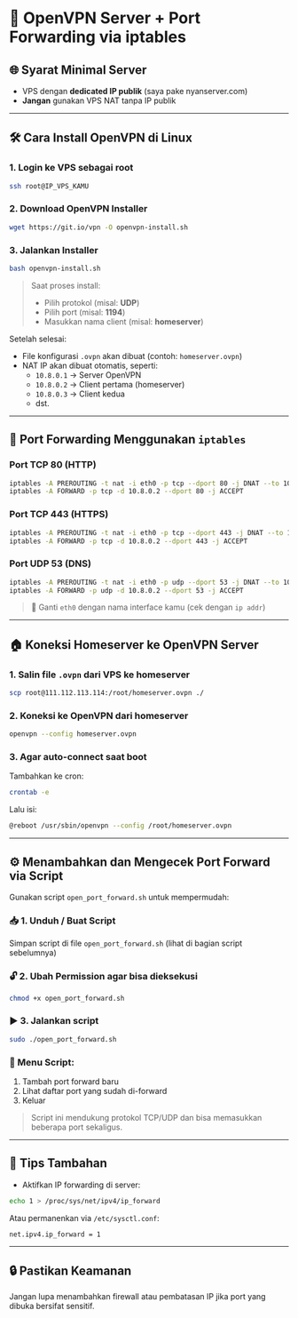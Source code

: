 # 📡 OpenVPN Server + Port Forwarding via iptables

## 🌐 Syarat Minimal Server
- VPS dengan **dedicated IP publik** (saya pake nyanserver.com)
- **Jangan** gunakan VPS NAT tanpa IP publik

---

## 🛠️ Cara Install OpenVPN di Linux

### 1. Login ke VPS sebagai root 
```bash
ssh root@IP_VPS_KAMU
```


### 2. Download OpenVPN Installer
```bash
wget https://git.io/vpn -O openvpn-install.sh
```

### 3. Jalankan Installer
```bash
bash openvpn-install.sh
```

> Saat proses install:
> - Pilih protokol (misal: **UDP**)
> - Pilih port (misal: **1194**)
> - Masukkan nama client (misal: **homeserver**)

Setelah selesai:
- File konfigurasi `.ovpn` akan dibuat (contoh: `homeserver.ovpn`)
- NAT IP akan dibuat otomatis, seperti:
  - `10.8.0.1` → Server OpenVPN
  - `10.8.0.2` → Client pertama (homeserver)
  - `10.8.0.3` → Client kedua
  - dst.

---

## 🔁 Port Forwarding Menggunakan `iptables`

### Port TCP 80 (HTTP)
```bash
iptables -A PREROUTING -t nat -i eth0 -p tcp --dport 80 -j DNAT --to 10.8.0.2:80
iptables -A FORWARD -p tcp -d 10.8.0.2 --dport 80 -j ACCEPT
```

### Port TCP 443 (HTTPS)
```bash
iptables -A PREROUTING -t nat -i eth0 -p tcp --dport 443 -j DNAT --to 10.8.0.2:443
iptables -A FORWARD -p tcp -d 10.8.0.2 --dport 443 -j ACCEPT
```

### Port UDP 53 (DNS)
```bash
iptables -A PREROUTING -t nat -i eth0 -p udp --dport 53 -j DNAT --to 10.8.0.2:53
iptables -A FORWARD -p udp -d 10.8.0.2 --dport 53 -j ACCEPT
```

> 🔧 Ganti `eth0` dengan nama interface kamu (cek dengan `ip addr`)

---

## 🏠 Koneksi Homeserver ke OpenVPN Server

### 1. Salin file `.ovpn` dari VPS ke homeserver
```bash
scp root@111.112.113.114:/root/homeserver.ovpn ./
```

### 2. Koneksi ke OpenVPN dari homeserver
```bash
openvpn --config homeserver.ovpn
```

### 3. Agar auto-connect saat boot
Tambahkan ke cron:
```bash
crontab -e
```

Lalu isi:
```bash
@reboot /usr/sbin/openvpn --config /root/homeserver.ovpn
```

---

## ⚙️ Menambahkan dan Mengecek Port Forward via Script

Gunakan script `open_port_forward.sh` untuk mempermudah:

### 📥 1. Unduh / Buat Script
Simpan script di file `open_port_forward.sh` (lihat di bagian script sebelumnya)

### 🔓 2. Ubah Permission agar bisa dieksekusi
```bash
chmod +x open_port_forward.sh
```

### ▶️ 3. Jalankan script
```bash
sudo ./open_port_forward.sh
```

### 🧭 Menu Script:
1. Tambah port forward baru
2. Lihat daftar port yang sudah di-forward
3. Keluar

> Script ini mendukung protokol TCP/UDP dan bisa memasukkan beberapa port sekaligus.

---

## 📌 Tips Tambahan
- Aktifkan IP forwarding di server:
```bash
echo 1 > /proc/sys/net/ipv4/ip_forward
```

Atau permanenkan via `/etc/sysctl.conf`:
```
net.ipv4.ip_forward = 1
```

---

## 🔒 Pastikan Keamanan
Jangan lupa menambahkan firewall atau pembatasan IP jika port yang dibuka bersifat sensitif.
